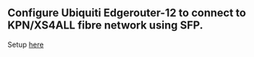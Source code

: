 ## Configure Ubiquiti Edgerouter-12 to connect to KPN/XS4ALL fibre network using SFP.

Setup [here](https://github.com/fafaton/edgerouter12-xs4all/blob/main/edgerouter12.md)
